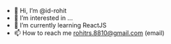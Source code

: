 - 👋 Hi, I’m @id-rohit
- 👀 I’m interested in ...
- 🌱 I’m currently learning ReactJS
- 📫 How to reach me rohitrs.8810@gmail.com (email)

<!---
id-rohit/id-rohit is a ✨ special ✨ repository because its `README.md` (this file) appears on your GitHub profile.
You can click the Preview link to take a look at your changes.
--->
